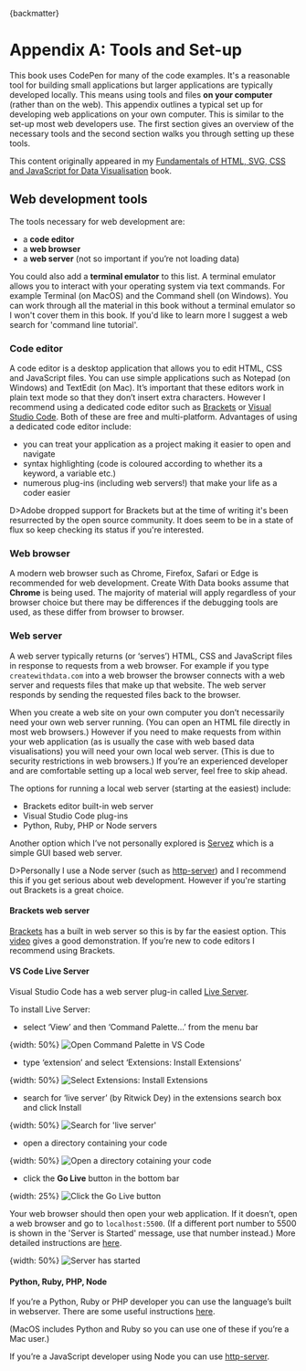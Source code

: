 {backmatter}

# Appendix A: Tools and Set-up

This book uses CodePen for many of the code examples. It's a reasonable tool for building small applications but larger applications are typically developed locally. This means using tools and files **on your computer** (rather than on the web). This appendix outlines a typical set up for developing web applications on your own computer. This is similar to the set-up most web developers use. The first section gives an overview of the necessary tools and the second section walks you through setting up these tools.

This content originally appeared in my [Fundamentals of HTML, SVG, CSS and JavaScript for Data Visualisation](https://leanpub.com/html-svg-css-js-for-data-visualisation) book.

## Web development tools

The tools necessary for web development are:

* a **code editor**
* a **web browser**
* a **web server** (not so important if you’re not loading data)

You could also add a **terminal emulator** to this list. A terminal emulator allows you to interact with your operating system via text commands. For example Terminal (on MacOS) and the Command shell (on Windows). You can work through all the material in this book without a terminal emulator so I won't cover them in this book. If you'd like to learn more I suggest a web search for 'command line tutorial'.

### Code editor

A code editor is a desktop application that allows you to edit HTML, CSS and JavaScript files. You can use simple applications such as Notepad (on Windows) and TextEdit (on Mac). It’s important that these editors work in plain text mode so that they don’t insert extra characters. However I recommend using a dedicated code editor such as [Brackets](http://brackets.io/) or [Visual Studio Code](https://code.visualstudio.com/). Both of these are free and multi-platform. Advantages of using a dedicated code editor include:

* you can treat your application as a project making it easier to open and navigate
* syntax highlighting (code is coloured according to whether its a keyword, a variable etc.)
* numerous plug-ins (including web servers!) that make your life as a coder easier

D>Adobe dropped support for Brackets but at the time of writing it's been resurrected by the open source community. It does seem to be in a state of flux so keep checking its status if you're interested.

### Web browser

A modern web browser such as Chrome, Firefox, Safari or Edge is recommended for web development. Create With Data books assume that **Chrome** is being used. The majority of material will apply regardless of your browser choice but there may be differences if the debugging tools are used, as these differ from browser to browser.

### Web server

A web server typically returns (or ‘serves’) HTML, CSS and JavaScript files in response to requests from a web browser. For example if you type `createwithdata.com` into a web browser the browser connects with a web server and requests files that make up that website. The web server responds by sending the requested files back to the browser.

When you create a web site on your own computer you don’t necessarily need your own web server running. (You can open an HTML file directly in most web browsers.) However if you need to make requests from within your web application (as is usually the case with web based data visualisations) you will need your own local web server. (This is due to security restrictions in web browsers.) If you’re an experienced developer and are comfortable setting up a local web server, feel free to skip ahead.

The options for running a local web server (starting at the easiest) include:

* Brackets editor built-in web server
* Visual Studio Code plug-ins
* Python, Ruby, PHP or Node servers

Another option which I’ve not personally explored is [Servez](https://greggman.github.io/servez/) which is a simple GUI based web server.

D>Personally I use a Node server (such as [http-server](https://github.com/http-party/http-serverhttps://github.com/http-party/http-server)) and I recommend this if you get serious about web development. However if you're starting out Brackets is a great choice.

#### Brackets web server

[Brackets](http://brackets.io/) has a built in web server so this is by far the easiest option. This [video](https://youtu.be/KJXdvaY9lTA?t=122) gives a good demonstration. If you’re new to code editors I recommend using Brackets.

#### VS Code Live Server

Visual Studio Code has a web server plug-in called [Live Server](https://marketplace.visualstudio.com/items?itemName=ritwickdey.LiveServer).

To install Live Server:

* select ‘View’ and then ‘Command Palette…’ from the menu bar

{width: 50%}
![Open Command Palette in VS Code](d717b39536c6d8db2b2de77247886680.png)

* type ‘extension’ and select ‘Extensions: Install Extensions’

{width: 50%}
![Select Extensions: Install Extensions](758fc48409e013f521b425ce750d31e1.png)

* search for ‘live server’ (by Ritwick Dey) in the extensions search box and click Install

{width: 50%}
![Search for 'live server'](a1d14e404fc8f56eec28c40e0dfd2567.png)

* open a directory containing your code

{width: 50%}
![Open a directory cotaining your code](a4466b2227af9203170369748abdee9f.png)

* click the **Go Live** button in the bottom bar

{width: 25%}
![Click the Go Live button](7639d9be85c152e9a18293484e41967d.png)

Your web browser should then open your web application. If it doesn’t, open a web browser and go to `localhost:5500`. (If a different port number to 5500 is shown in the 'Server is Started' message, use that number instead.) More detailed instructions are [here](https://marketplace.visualstudio.com/items?itemName=ritwickdey.LiveServer).

{width: 50%}
![Server has started](e7600c7555f3ff521f83a1b460d49485.png)

#### Python, Ruby, PHP, Node

If you’re a Python, Ruby or PHP developer you can use the language’s built in webserver. There are some useful instructions [here](https://gist.github.com/willurd/5720255).

(MacOS includes Python and Ruby so you can use one of these if you’re a Mac user.)

If you’re a JavaScript developer using Node you can use [http-server](https://www.npmjs.com/package/http-server).